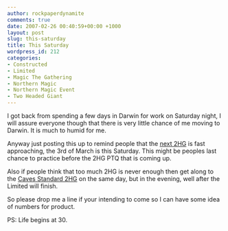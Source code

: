 ```yaml
---
author: rockpaperdynamite
comments: true
date: 2007-02-26 00:40:59+00:00 +1000
layout: post
slug: this-saturday
title: This Saturday
wordpress_id: 212
categories:
- Constructed
- Limited
- Magic The Gathering
- Northern Magic
- Northern Magic Event
- Two Headed Giant
---
```


I got back from spending a few days in Darwin for work on Saturday night, I will assure everyone though that there is very little chance of me moving to Darwin. It is much to humid for me.

Anyway just posting this up to remind people that the [next 2HG](http://rockpaperdynamite.wordpress.com/2007/02/14/northern-magic-two-headed-giant-15/) is fast approaching, the 3rd of March is this Saturday. This might be peoples last chance to practice before the 2HG PTQ that is coming up.

Also if people think that too much 2HG is never enough then get along to the [Caves Standard 2HG](http://shroo.dyndns.org/events.htm) on the same day, but in the evening, well after the Limited will finish.

So please drop me a line if your intending to come so I can have some idea of numbers for product.

PS: Life begins at 30.
